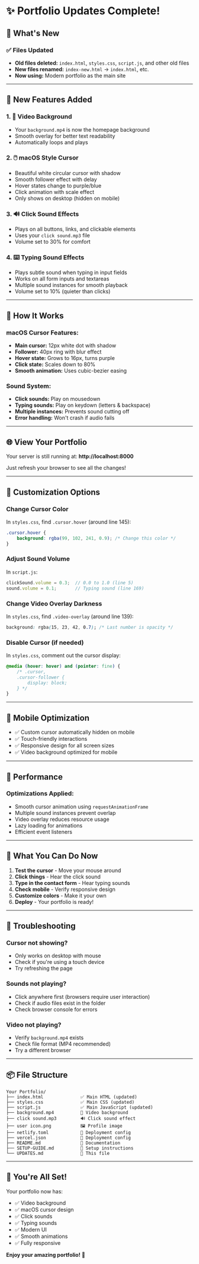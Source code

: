 # ✨ Portfolio Updates Complete!

## 🎉 What's New

### ✅ Files Updated
- **Old files deleted:** `index.html`, `styles.css`, `script.js`, and other old files
- **New files renamed:** `index-new.html` → `index.html`, etc.
- **Now using:** Modern portfolio as the main site

---

## 🎨 New Features Added

### 1. **🎥 Video Background**
- Your `background.mp4` is now the homepage background
- Smooth overlay for better text readability
- Automatically loops and plays

### 2. **🖱️ macOS Style Cursor**
- Beautiful white circular cursor with shadow
- Smooth follower effect with delay
- Hover states change to purple/blue
- Click animation with scale effect
- Only shows on desktop (hidden on mobile)

### 3. **🔊 Click Sound Effects**
- Plays on all buttons, links, and clickable elements
- Uses your `click sound.mp3` file
- Volume set to 30% for comfort

### 4. **⌨️ Typing Sound Effects**
- Plays subtle sound when typing in input fields
- Works on all form inputs and textareas
- Multiple sound instances for smooth playback
- Volume set to 10% (quieter than clicks)

---

## 🎯 How It Works

### macOS Cursor Features:
- **Main cursor:** 12px white dot with shadow
- **Follower:** 40px ring with blur effect
- **Hover state:** Grows to 16px, turns purple
- **Click state:** Scales down to 80%
- **Smooth animation:** Uses cubic-bezier easing

### Sound System:
- **Click sounds:** Play on mousedown
- **Typing sounds:** Play on keydown (letters & backspace)
- **Multiple instances:** Prevents sound cutting off
- **Error handling:** Won't crash if audio fails

---

## 🌐 View Your Portfolio

Your server is still running at:
**http://localhost:8000**

Just refresh your browser to see all the changes!

---

## 🎨 Customization Options

### Change Cursor Color
In `styles.css`, find `.cursor.hover` (around line 145):
```css
.cursor.hover {
    background: rgba(99, 102, 241, 0.9); /* Change this color */
}
```

### Adjust Sound Volume
In `script.js`:
```javascript
clickSound.volume = 0.3;  // 0.0 to 1.0 (line 5)
sound.volume = 0.1;       // Typing sound (line 169)
```

### Change Video Overlay Darkness
In `styles.css`, find `.video-overlay` (around line 139):
```css
background: rgba(15, 23, 42, 0.7); /* Last number is opacity */
```

### Disable Cursor (if needed)
In `styles.css`, comment out the cursor display:
```css
@media (hover: hover) and (pointer: fine) {
    /* .cursor,
    .cursor-follower {
        display: block;
    } */
}
```

---

## 📱 Mobile Optimization

- ✅ Custom cursor automatically hidden on mobile
- ✅ Touch-friendly interactions
- ✅ Responsive design for all screen sizes
- ✅ Video background optimized for mobile

---

## 🚀 Performance

### Optimizations Applied:
- Smooth cursor animation using `requestAnimationFrame`
- Multiple sound instances prevent overlap
- Video overlay reduces resource usage
- Lazy loading for animations
- Efficient event listeners

---

## 🎯 What You Can Do Now

1. **Test the cursor** - Move your mouse around
2. **Click things** - Hear the click sound
3. **Type in the contact form** - Hear typing sounds
4. **Check mobile** - Verify responsive design
5. **Customize colors** - Make it your own
6. **Deploy** - Your portfolio is ready!

---

## 🐛 Troubleshooting

### Cursor not showing?
- Only works on desktop with mouse
- Check if you're using a touch device
- Try refreshing the page

### Sounds not playing?
- Click anywhere first (browsers require user interaction)
- Check if audio files exist in the folder
- Check browser console for errors

### Video not playing?
- Verify `background.mp4` exists
- Check file format (MP4 recommended)
- Try a different browser

---

## 📦 File Structure

```
Your Portfolio/
├── index.html              ✅ Main HTML (updated)
├── styles.css              ✅ Main CSS (updated)
├── script.js               ✅ Main JavaScript (updated)
├── background.mp4          🎥 Video background
├── click sound.mp3         🔊 Click sound effect
├── user icon.png           🖼️ Profile image
├── netlify.toml            🚀 Deployment config
├── vercel.json             🚀 Deployment config
├── README.md               📖 Documentation
├── SETUP-GUIDE.md          📖 Setup instructions
└── UPDATES.md              📖 This file
```

---

## 🎉 You're All Set!

Your portfolio now has:
- ✅ Video background
- ✅ macOS cursor design
- ✅ Click sounds
- ✅ Typing sounds
- ✅ Modern UI
- ✅ Smooth animations
- ✅ Fully responsive

**Enjoy your amazing portfolio!** 🚀

